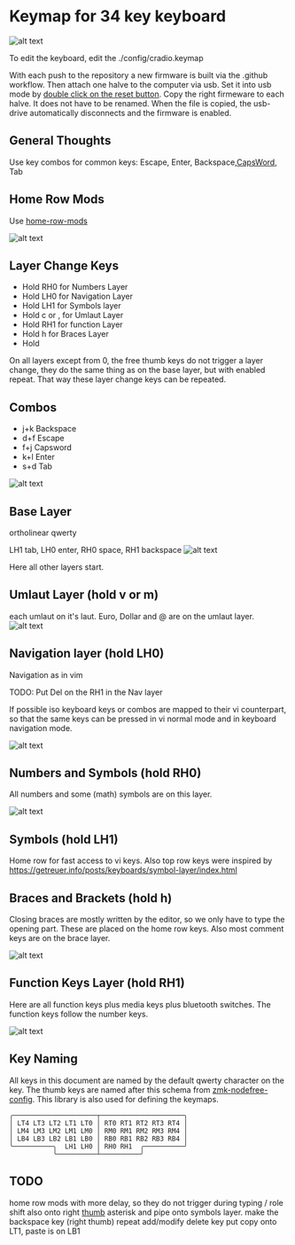 # Keymap for 34 key keyboard
![alt text](resources/keyboard-layout-all-layers.png)

To edit the keyboard, edit the ./config/cradio.keymap

With each push to the repository a new firmware is built via the .github workflow. 
Then attach one halve to the computer via usb. Set it into usb mode by [double click on the reset button](https://zmk.dev/docs/user-setup#flashing-uf2-files). Copy the right firmeware to each halve. It does not have to be renamed. When the file is copied, the usb-drive automatically disconnects and the firmware is enabled.

## General Thoughts

Use key combos for common keys: Escape, Enter, Backspace,[CapsWord](https://zmk.dev/docs/behaviors/caps-word), Tab

## Home Row Mods
Use [home-row-mods](https://precondition.github.io/home-row-mods#gacs)

![alt text](resources/keyboard-layout-HomeRowMods.png)

## Layer Change Keys
* Hold RH0 for Numbers Layer 
* Hold LH0 for Navigation Layer
* Hold LH1 for Symbols layer
* Hold c or , for Umlaut Layer
* Hold RH1 for function Layer
* Hold h for Braces Layer
* Hold 

On all layers except from 0, the free thumb keys do not trigger a layer change, they do the same thing as on the base layer, but with enabled repeat. That way these layer change keys can be repeated.

## Combos
* j+k Backspace
* d+f Escape
* f+j Capsword
* k+l Enter
* s+d Tab

![alt text](resources/keyboard-layout-Combos.png)

## Base Layer
ortholinear qwerty

LH1 tab, LH0 enter, RH0 space, RH1 backspace 
![alt text](resources/keyboard-layout-Base.png)

Here all other layers start.

## Umlaut Layer (hold v or m)
each umlaut on it's laut.
Euro, Dollar and @ are on the umlaut layer.
![alt text](resources/keyboard-layout-Umlaute.png)

## Navigation layer (hold LH0)
Navigation as in vim

TODO: Put Del on the RH1 in the Nav layer

If possible iso keyboard keys or combos are mapped to their vi counterpart, so that the same keys can be pressed in vi normal mode and in keyboard navigation mode.

![alt text](resources/keyboard-layout-Nav.png)

## Numbers and Symbols (hold RH0)
All numbers and some (math) symbols are on this layer. 

![alt text](resources/keyboard-layout-Num.png)

## Symbols (hold LH1)
Home row for fast access to vi keys.
Also top row keys were inspired by https://getreuer.info/posts/keyboards/symbol-layer/index.html


## Braces and Brackets (hold h)
Closing braces are mostly written by the editor, so we only have to type the opening part. These are placed on the home row keys.
Also most comment keys are on the brace layer.

![alt text](resources/keyboard-layout-Brace.png)

## Function Keys Layer (hold RH1)
Here are all function keys plus media keys plus bluetooth switches. The function keys follow the number keys.

![alt text](resources/keyboard-layout-Function.png)

## Key Naming
All keys in this document are named by the default qwerty character on the key. 
The thumb keys are named after this schema from [zmk-nodefree-config](https://github.com/urob/zmk-nodefree-config). This library is also used for defining the keymaps.
```
╭─────────────────────┬─────────────────────╮
│ LT4 LT3 LT2 LT1 LT0 │ RT0 RT1 RT2 RT3 RT4 │
│ LM4 LM3 LM2 LM1 LM0 │ RM0 RM1 RM2 RM3 RM4 │
│ LB4 LB3 LB2 LB1 LB0 │ RB0 RB1 RB2 RB3 RB4 │
╰──────────╮  LH1 LH0 │ RH0 RH1  ╭──────────╯
           ╰──────────┴──────────╯
```
## TODO
home row mods with more delay, so they do not trigger during typing / role
shift also onto right [thumb](https://forum.ultimatehackingkeyboard.com/t/miryoku-and-homerow-mods/723/21)
asterisk and pipe onto symbols layer.
make the backspace key (right thumb) repeat
add/modify delete key
put copy onto LT1, paste is on LB1
